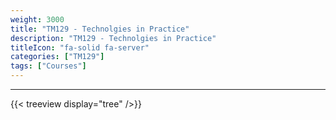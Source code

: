 ```yaml
---
weight: 3000
title: "TM129 - Technolgies in Practice"
description: "TM129 - Technolgies in Practice"
titleIcon: "fa-solid fa-server"
categories: ["TM129"]
tags: ["Courses"]
---
```


---

{{< treeview
  display="tree"
/>}}
